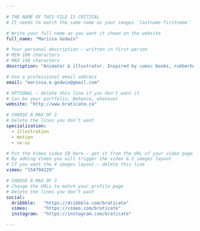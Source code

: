 ```yaml
---

# THE NAME OF THIS FILE IS CRITICAL
# It needs to match the same name as your images `lastname-firstname`

# Write your full name as you want it shown on the website
full_name: "Marissa Godwin"

# Your personal description — written in first-person
# MIN 100 characters
# MAX 140 characters
description: "Animator & illustrator. Inspired by comic books, rubberhose animation, & Ultraman villains. Fluent in After Effects; decent in Japanese"

# Use a professional email address
email: "marissa.e.godwin@gmail.com"

# OPTIONAL — delete this line if you don't want it
# Can be your portfolio, Behance, whatever
website: "http://www.braticate.ca"

# CHOOSE A MAX OF 3
# Delete the lines you don’t want
specialization:
  - illustration
  - motion
  - ux-ui

# Put the Vimeo video ID here — get it from the URL of your video page
# By adding Vimeo you will trigger the video & 2 images layout
# If you want the 4 images layout — delete this line
vimeo: "154794229"

# CHOOSE A MAX OF 3
# Change the URLs to match your profile page
# Delete the lines you don’t want
social:
  dribbble:   "https://dribbble.com/braticate"
  vimeo:      "https://vimeo.com/braticate"
  instagram:  "https://instagram.com/braticate"

---
```

